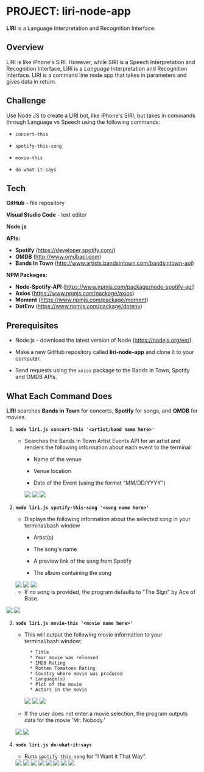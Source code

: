 # PROJECT: liri-node-app
**LIRI** is a Language Interpretation and Recognition Interface.


## Overview

LIRI is like iPhone's SIRI. However, while SIRI is a Speech Interpretation and Recognition Interface, LIRI is a _Language_ Interpretation and Recognition Interface. LIRI is a command line node app that takes in parameters and gives data in return.


## Challenge

Use Node JS to create a LIRI bot, like iPhone's SIRI, but takes in commands through Language vs Speech using the following commands:

   * `concert-this`

   * `spotify-this-song`

   * `movie-this`

   * `do-what-it-says`

   ## Tech

**GitHub** - file repository

**Visual Studio Code** - text editor

**Node.js**

**APIs:**

  * **Spotify** (https://developer.spotify.com/)
  * **OMDB** (http://www.omdbapi.com) 
  * **Bands In Town** (http://www.artists.bandsintown.com/bandsintown-api)

**NPM Packages:**

  * **Node-Spotify-API** (https://www.npmjs.com/package/node-spotify-api)
  * **Axios** (https://www.npmjs.com/package/axios)
  * **Moment** (https://www.npmjs.com/package/moment)
  * **DotEnv** (https://www.npmjs.com/package/dotenv)

   
## Prerequisites

- Node.js - download the latest version of Node (https://nodejs.org/en/).

- Make a new GitHub repository called **liri-node-app** and clone it to your computer.

- Send requests using the `axios` package to the Bands in Town, Spotify and OMDB APIs.

  
## What Each Command Does

**LIRI** searches **Bands in Town** for concerts, **Spotify** for songs, and **OMDB** for movies.

1. **`node liri.js concert-this '<artist/band name here>'`**

   * Searches the Bands in Town Artist Events API for an artist and renders the following information about each event to the terminal:

     * Name of the venue

     * Venue location

     * Date of the Event (using the format "MM/DD/YYYY")

     <img src="images/Screen Shot 2020-04-13 at 11.20.26 PM.png width=100px">

     <img src="images/Screen Shot 2020-04-14 at 12.00.09 AM.png">

     <img src="images/Screen Shot 2020-04-14 at 12.00.17 AM.png">

2. **`node liri.js spotify-this-song '<song name here>'`**

   * Displays the following information about the selected song in your terminal/bash window

     * Artist(s)

     * The song's name

     * A preview link of the song from Spotify

     * The album containing the song

   <img src="images/Screen Shot 2020-04-13 at 11.20.33 PM.png">

   <img src="images/Screen Shot 2020-04-14 at 12.08.38 AM.png">

   <img src="images/Screen Shot 2020-04-14 at 12.08.44 AM.png">

   * If no song is provided, the program defaults to "The Sign" by Ace of Base.

  <img src="images/Screen Shot 2020-04-14 at 12.26.04 AM.png">

  <img src="images/Screen Shot 2020-04-14 at 12.26.09 AM.png">

3. **`node liri.js movie-this '<movie name here>'`**

   * This will output the following movie information to your terminal/bash window:

     ```
       * Title
       * Year movie was released
       * IMDB Rating
       * Rotten Tomatoes Rating
       * Country where movie was produced
       * Language(s)
       * Plot of the movie
       * Actors in the movie
     ```
     <img src = "images/Screen Shot 2020-04-13 at 11.20.38 PM.png">

     <img src="images/Screen Shot 2020-04-14 at 12.14.38 AM.png">

     <img src="images/Screen Shot 2020-04-14 at 12.14.46 AM.png">

   * If the user does not enter a movie selection, the program outputs data for the movie 'Mr. Nobody.'

   <img src = "images/Screen Shot 2020-04-14 at 12.14.01 AM.png">

   <img src = "images/Screen Shot 2020-04-14 at 12.14.09 AM.png">

4. **`node liri.js do-what-it-says`**

     * Runs `spotify-this-song` for "I Want it That Way".

     <img src = "images/Screen Shot 2020-04-13 at 11.20.45 PM.png">

     <img src = "images/Screen Shot 2020-04-14 at 12.34.49 AM.png">

     <img src = "images/Screen Shot 2020-04-14 at 12.33.54 AM.png">

     <img src = "images/Screen Shot 2020-04-14 at 12.34.55 AM.png">

     <img src = "images/Screen Shot 2020-04-14 at 12.35.39 AM.png">

     <img src = "images/Screen Shot 2020-04-14 at 12.36.41 AM.png">

     <img src = "images/Screen Shot 2020-04-14 at 12.39.10 AM.png">

     <img src = "images/Screen Shot 2020-04-14 at 12.39.48 AM.png">